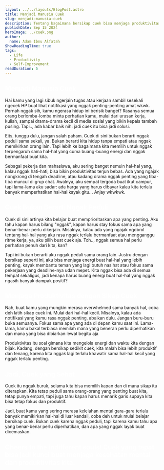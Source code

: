 ```yaml
---
layout: ../../layouts/BlogPost.astro  
title: Menjadi Manusia Cuek  
slug: menjadi-manusia-cuek  
description: Tentang bagaimana bersikap cuek bisa menjaga produktivitas, tanpa mengorbankan kepedulian.  
publishDate: Sep 15 2024  
heroImage: ../cuek.png  
author:  
  name: Adam Ibnu Alfatah  
ShowReadingTime: true  
tags:  
  - Life  
  - Productivity  
  - Self-Improvement  
readDuration: 5  
---
```

<h2 style="color:white;"> Menjadi Manusia Cuek </h2>

Hai kamu yang lagi sibuk ngerjain tugas atau kerjaan sambil sesekali ngecek HP buat lihat notifikasi yang nggak penting-penting amat wkwk. Pernah nggak sih, kamu ngerasa hidup ini berisik banget? Rasanya semua orang berlomba-lomba minta perhatian kamu, mulai dari urusan kerja, kuliah, sampai drama-drama kecil di media sosial yang bikin kepala tambah pusing. Tapi.., ada kabar baik nih: jadi cuek itu bisa jadi solusi.

Eits, tunggu dulu, jangan salah paham. Cuek di sini bukan berarti nggak peduli sama sekali, ya. Bukan berarti kita hidup tanpa empati atau nggak memikirkan orang lain. Tapi lebih ke bagaimana kita memilih untuk nggak terpengaruh sama hal-hal yang cuma buang-buang energi dan nggak bermanfaat buat kita.

Sebagai pekerja dan mahasiswa, aku sering banget nemuin hal-hal yang, kalau nggak hati-hati, bisa bikin produktivitas terjun bebas. Ada yang ngajak nongkrong di tengah deadline, atau kadang drama nggak penting yang tiba-tiba muncul di grup chat. Awalnya, aku sempat tergoda buat ikut campur, tapi lama-lama aku sadar: ada harga yang harus dibayar kalau kita terlalu banyak memperhatikan hal-hal kayak gitu... Anjay wkwkwk.

<h2 style="color:white;"> Cuek Bukan Berarti Nggak Peduli </h2>

Cuek di sini artinya kita belajar buat memprioritaskan apa yang penting. Aku tahu kapan harus bilang "nggak", kapan harus stay fokus sama apa yang benar-benar perlu dikerjain. Misalnya, kalau ada yang ngajak ngobrol tentang hal-hal yang aku rasa nggak terlalu bermanfaat atau mengganggu ritme kerja, ya, aku pilih buat cuek aja. Toh.., nggak semua hal perlu perhatian penuh dari kita, kan?

Tapi ini bukan berarti aku nggak peduli sama orang lain. Justru dengan bersikap seperti ini, aku bisa menjaga energi buat hal-hal yang lebih penting, kayak membantu teman yang lagi butuh nasihat atau fokus sama pekerjaan yang deadline-nya udah mepet. Kita nggak bisa ada di semua tempat sekaligus, jadi kenapa harus buang energi buat hal-hal yang nggak ngasih banyak dampak positif?

<h2 style="color:white;"> Menjaga Produktivitas dengan Sikap Cuek </h2>

Nah, buat kamu yang mungkin merasa overwhelmed sama banyak hal, coba deh latih sikap cuek ini. Mulai dari hal-hal kecil. Misalnya, kalau ada notifikasi yang kamu rasa nggak penting, abaikan dulu. Jangan buru-buru buka semuanya. Fokus sama apa yang ada di depan kamu saat ini. Lama-lama, kamu bakal terbiasa memilah mana yang beneran perlu diperhatikan dan mana yang bisa dibiarkan lewat begitu aja.

Produktivitas itu soal gimana kita mengelola energi dan waktu kita dengan bijak. Kadang, dengan bersikap sedikit cuek, kita malah bisa lebih produktif dan tenang, karena kita nggak lagi terlalu khawatir sama hal-hal kecil yang nggak terlalu penting.

<h2 style="color:white;"> Jadi, Cuek yang Sehat </h2>

Cuek itu nggak buruk, selama kita bisa memilih kapan dan di mana sikap itu diterapkan. Kita tetap peduli sama orang-orang yang penting buat kita, tetap punya empati, tapi juga tahu kapan harus menarik garis supaya kita bisa tetap fokus dan produktif.

Jadi, buat kamu yang sering merasa kelelahan mental gara-gara terlalu banyak memikirkan hal-hal di luar kendali, coba deh untuk mulai belajar bersikap cuek. Bukan cuek karena nggak peduli, tapi karena kamu tahu apa yang benar-benar perlu diperhatikan, dan apa yang nggak layak buat dicemaskan.

<h2 style="color:white;"> Cheers to the indifferent souls! Cuek yang tepat bisa jadi kunci buat menjaga kesehatan mental dan produktivitas kita. </h2>
